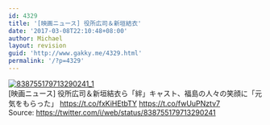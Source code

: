 ```yaml
---
id: 4329
title: '[映画ニュース] 役所広司＆新垣結衣'
date: '2017-03-08T22:10:48+08:00'
author: Michael
layout: revision
guid: 'http://www.gakky.me/4329.html'
permalink: '/?p=4329'
---
```


[![838755179713290241_1](http://www.yui-aragaki.org/wp-content/uploads/2017/03/838755179713290241_1.jpg)](http://www.yui-aragaki.org/wp-content/uploads/2017/03/838755179713290241_1.jpg)  
\[映画ニュース\] 役所広司＆新垣結衣ら「絆」キャスト、福島の人々の笑顔に「元気をもらった」 https://t.co/fxKiHEtbTY https://t.co/fwUuPNztv7  
Source: <https://twitter.com/i/web/status/838755179713290241>